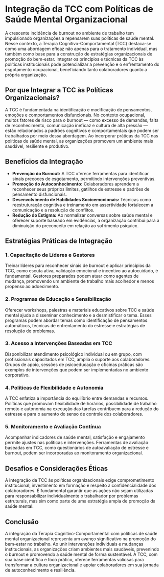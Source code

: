 # Integração da TCC com Políticas de Saúde Mental Organizacional

A crescente incidência de burnout no ambiente de trabalho tem impulsionado organizações a repensarem suas políticas de saúde mental. Nesse contexto, a Terapia Cognitivo-Comportamental (TCC) destaca-se como uma abordagem eficaz não apenas para o tratamento individual, mas também como base para a construção de estratégias organizacionais de promoção do bem-estar. Integrar os princípios e técnicas da TCC às políticas institucionais pode potencializar a prevenção e o enfrentamento do esgotamento ocupacional, beneficiando tanto colaboradores quanto a própria organização.

## Por que Integrar a TCC às Políticas Organizacionais?

A TCC é fundamentada na identificação e modificação de pensamentos, emoções e comportamentos disfuncionais. No contexto ocupacional, muitos fatores de risco para o burnout — como excesso de demandas, falta de reconhecimento, comunicação ineficaz e cultura de alta pressão — estão relacionados a padrões cognitivos e comportamentais que podem ser trabalhados por meio dessa abordagem. Ao incorporar práticas da TCC nas políticas de saúde mental, as organizações promovem um ambiente mais saudável, resiliente e produtivo.

## Benefícios da Integração

- **Prevenção do Burnout:** A TCC oferece ferramentas para identificar sinais precoces de esgotamento, permitindo intervenções preventivas.
- **Promoção do Autoconhecimento:** Colaboradores aprendem a reconhecer seus próprios limites, gatilhos de estresse e padrões de pensamento disfuncionais.
- **Desenvolvimento de Habilidades Socioemocionais:** Técnicas como reestruturação cognitiva e treinamento em assertividade fortalecem a comunicação e a resolução de conflitos.
- **Redução do Estigma:** Ao normalizar conversas sobre saúde mental e oferecer suporte baseado em evidências, a organização contribui para a diminuição do preconceito em relação ao sofrimento psíquico.

## Estratégias Práticas de Integração

### 1. **Capacitação de Líderes e Gestores**

Treinar líderes para reconhecer sinais de burnout e aplicar princípios da TCC, como escuta ativa, validação emocional e incentivo ao autocuidado, é fundamental. Gestores preparados podem atuar como agentes de mudança, promovendo um ambiente de trabalho mais acolhedor e menos propenso ao adoecimento.

### 2. **Programas de Educação e Sensibilização**

Oferecer workshops, palestras e materiais educativos sobre TCC e saúde mental ajuda a disseminar conhecimento e a desmistificar o tema. Esses programas podem abordar temas como identificação de pensamentos automáticos, técnicas de enfrentamento do estresse e estratégias de resolução de problemas.

### 3. **Acesso a Intervenções Baseadas em TCC**

Disponibilizar atendimento psicológico individual ou em grupo, com profissionais capacitados em TCC, amplia o suporte aos colaboradores. Grupos de apoio, sessões de psicoeducação e oficinas práticas são exemplos de intervenções que podem ser implementadas no ambiente corporativo.

### 4. **Políticas de Flexibilidade e Autonomia**

A TCC enfatiza a importância do equilíbrio entre demandas e recursos. Políticas que promovam flexibilidade de horários, possibilidade de trabalho remoto e autonomia na execução das tarefas contribuem para a redução do estresse e para o aumento do senso de controle dos colaboradores.

### 5. **Monitoramento e Avaliação Contínua**

Acompanhar indicadores de saúde mental, satisfação e engajamento permite ajustes nas políticas e intervenções. Ferramentas de avaliação baseadas em TCC, como questionários de autoavaliação de estresse e burnout, podem ser incorporadas ao monitoramento organizacional.

## Desafios e Considerações Éticas

A integração da TCC às políticas organizacionais exige comprometimento institucional, investimento em formação e respeito à confidencialidade dos colaboradores. É fundamental garantir que as ações não sejam utilizadas para responsabilizar individualmente o trabalhador por problemas estruturais, mas sim como parte de uma estratégia ampla de promoção da saúde mental.

## Conclusão

A integração da Terapia Cognitivo-Comportamental com políticas de saúde mental organizacional representa um avanço significativo na promoção do bem-estar no trabalho. Ao unir intervenções individuais e mudanças institucionais, as organizações criam ambientes mais saudáveis, prevenindo o burnout e promovendo a saúde mental de forma sustentável. A TCC, com sua base científica e foco prático, oferece ferramentas valiosas para transformar a cultura organizacional e apoiar colaboradores em sua jornada de autoconhecimento e resiliência.